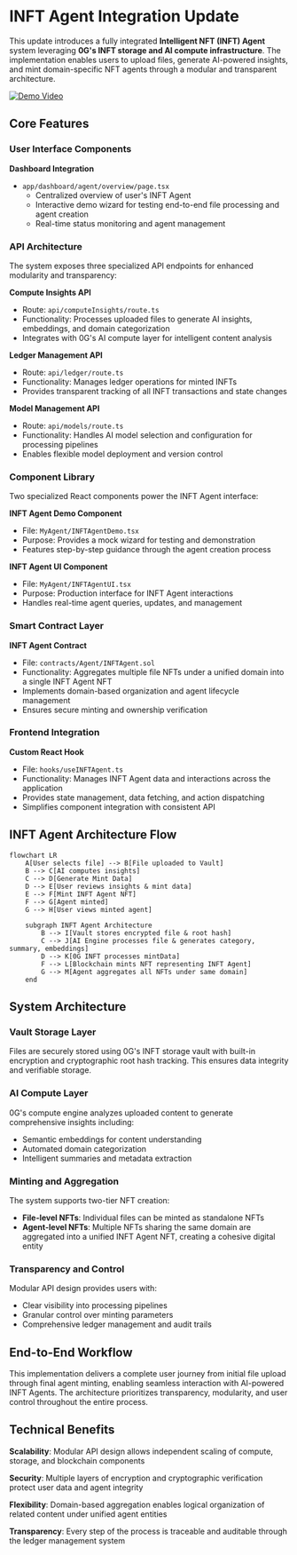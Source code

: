 # INFT Agent Integration Update

This update introduces a fully integrated **Intelligent NFT (INFT) Agent** system leveraging **0G's INFT storage and AI compute infrastructure**. The implementation enables users to upload files, generate AI-powered insights, and mint domain-specific NFT agents through a modular and transparent architecture.

[![Demo Video](https://img.shields.io/badge/Demo-Video-brightgreen?style=flat-square)](https://youtu.be/5yt7y6vwObw)

## Core Features

### User Interface Components

**Dashboard Integration**
- `app/dashboard/agent/overview/page.tsx`
  - Centralized overview of user's INFT Agent
  - Interactive demo wizard for testing end-to-end file processing and agent creation
  - Real-time status monitoring and agent management

### API Architecture

The system exposes three specialized API endpoints for enhanced modularity and transparency:

**Compute Insights API**
- Route: `api/computeInsights/route.ts`
- Functionality: Processes uploaded files to generate AI insights, embeddings, and domain categorization
- Integrates with 0G's AI compute layer for intelligent content analysis

**Ledger Management API**
- Route: `api/ledger/route.ts`
- Functionality: Manages ledger operations for minted INFTs
- Provides transparent tracking of all INFT transactions and state changes

**Model Management API**
- Route: `api/models/route.ts`
- Functionality: Handles AI model selection and configuration for processing pipelines
- Enables flexible model deployment and version control

### Component Library

Two specialized React components power the INFT Agent interface:

**INFT Agent Demo Component**
- File: `MyAgent/INFTAgentDemo.tsx`
- Purpose: Provides a mock wizard for testing and demonstration
- Features step-by-step guidance through the agent creation process

**INFT Agent UI Component**
- File: `MyAgent/INFTAgentUI.tsx`
- Purpose: Production interface for INFT Agent interactions
- Handles real-time agent queries, updates, and management

### Smart Contract Layer

**INFT Agent Contract**
- File: `contracts/Agent/INFTAgent.sol`
- Functionality: Aggregates multiple file NFTs under a unified domain into a single INFT Agent NFT
- Implements domain-based organization and agent lifecycle management
- Ensures secure minting and ownership verification

### Frontend Integration

**Custom React Hook**
- File: `hooks/useINFTAgent.ts`
- Functionality: Manages INFT Agent data and interactions across the application
- Provides state management, data fetching, and action dispatching
- Simplifies component integration with consistent API

## INFT Agent Architecture Flow

```mermaid
flowchart LR
    A[User selects file] --> B[File uploaded to Vault]
    B --> C[AI computes insights]
    C --> D[Generate Mint Data]
    D --> E[User reviews insights & mint data]
    E --> F[Mint INFT Agent NFT]
    F --> G[Agent minted]
    G --> H[User views minted agent]
    
    subgraph INFT Agent Architecture
        B --> I[Vault stores encrypted file & root hash]
        C --> J[AI Engine processes file & generates category, summary, embeddings]
        D --> K[0G INFT processes mintData]
        F --> L[Blockchain mints NFT representing INFT Agent]
        G --> M[Agent aggregates all NFTs under same domain]
    end
```

## System Architecture

### Vault Storage Layer
Files are securely stored using 0G's INFT storage vault with built-in encryption and cryptographic root hash tracking. This ensures data integrity and verifiable storage.

### AI Compute Layer
0G's compute engine analyzes uploaded content to generate comprehensive insights including:
- Semantic embeddings for content understanding
- Automated domain categorization
- Intelligent summaries and metadata extraction

### Minting and Aggregation
The system supports two-tier NFT creation:
- **File-level NFTs**: Individual files can be minted as standalone NFTs
- **Agent-level NFTs**: Multiple NFTs sharing the same domain are aggregated into a unified INFT Agent NFT, creating a cohesive digital entity

### Transparency and Control
Modular API design provides users with:
- Clear visibility into processing pipelines
- Granular control over minting parameters
- Comprehensive ledger management and audit trails

## End-to-End Workflow

This implementation delivers a complete user journey from initial file upload through final agent minting, enabling seamless interaction with AI-powered INFT Agents. The architecture prioritizes transparency, modularity, and user control throughout the entire process.

## Technical Benefits

**Scalability**: Modular API design allows independent scaling of compute, storage, and blockchain components

**Security**: Multiple layers of encryption and cryptographic verification protect user data and agent integrity

**Flexibility**: Domain-based aggregation enables logical organization of related content under unified agent entities

**Transparency**: Every step of the process is traceable and auditable through the ledger management system

